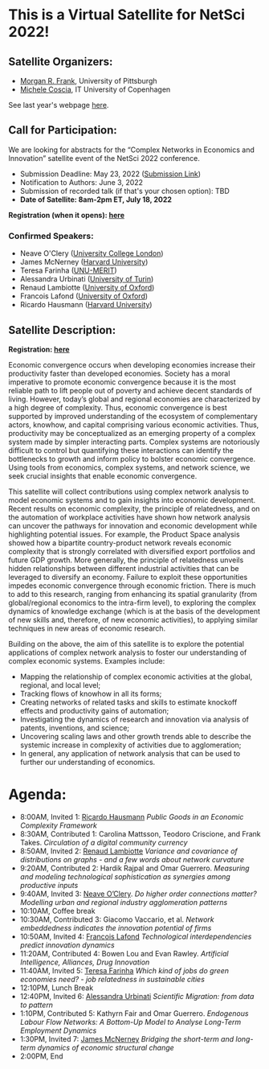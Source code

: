 # This is a Virtual Satellite for NetSci 2022! 
## Satellite Organizers:
- [Morgan R. Frank](https://www.pitt.edu/~mrfrank), University of Pittsburgh
- [Michele Coscia](https://www.michelecoscia.com/), IT University of Copenhagen

See last year's webpage [here](https://mrfrank8176.github.io/Complex-Networks-in-Economics-and-Innovation/2021/).

## Call for Participation:
We are looking for abstracts for the “Complex Networks in Economics and Innovation” satellite event of the NetSci 2022 conference.
- Submission Deadline: May 23, 2022 ([Submission Link](https://easychair.org/conferences/?conf=cnei22))
- Notification to Authors: June 3, 2022
- Submission of recorded talk (if that's your chosen option): TBD
- **Date of Satellite: 8am-2pm ET, July 18, 2022**

**Registration (when it opens): [here](https://netsci2022.net/)**

### Confirmed Speakers:
- Neave O'Clery ([University College London](https://www.ucl.ac.uk/bartlett/casa/people/dr-neave-oclery))
- James McNerney ([Harvard University](https://growthlab.cid.harvard.edu/people/james-mcnerney))
- Teresa Farinha ([UNU-MERIT](https://www.merit.unu.edu/about-us/profile/?staff_id=4023))
- Alessandra Urbinati ([University of Turin](https://scholar.google.com/citations?user=O-QKt_wAAAAJ&hl=en&oi=ao))
- Renaud Lambiotte ([University of Oxford](https://www.maths.ox.ac.uk/people/renaud.lambiotte))
- Francois Lafond ([University of Oxford](https://www.inet.ox.ac.uk/people/francois-lafond/))
- Ricardo Hausmann ([Harvard University](hks.harvard.edu/faculty/ricardo-hausmann))

## Satellite Description:
**Registration: [here](https://netsci2022.net/)**

Economic convergence occurs when developing economies increase their productivity faster than developed economies. Society has a moral imperative to promote economic convergence because it is the most reliable path to lift people out of poverty and achieve decent standards of living. However, today’s global and regional economies are characterized by a high degree of complexity. Thus, economic convergence is best supported by improved understanding of the ecosystem of complementary actors, knowhow, and capital comprising various economic activities. Thus, productivity may be conceptualized as an emerging property of a complex system made by simpler interacting parts. Complex systems are notoriously difficult to control but quantifying these interactions can identify the bottlenecks to growth and inform policy to bolster economic convergence. Using tools from economics, complex systems, and network science, we seek crucial insights that enable economic convergence.

This satellite will collect contributions using complex network analysis to model economic systems and to gain insights into economic development. Recent results on economic complexity, the principle of relatedness, and on the automation of workplace activities have shown how network analysis can uncover the pathways for innovation and economic development while highlighting potential issues. For example, the Product Space analysis showed how a bipartite country-product network reveals economic complexity that is strongly correlated with diversified export portfolios and future GDP growth. More generally, the principle of relatedness unveils hidden relationships between different industrial activities that can be leveraged to diversify an economy. Failure to exploit these opportunities impedes economic convergence through economic friction. There is much to add to this research, ranging from enhancing its spatial granularity (from global/regional economics to the intra-firm level), to exploring the complex dynamics of knowledge exchange (which is at the basis of the development of new skills and, therefore, of new economic activities), to applying similar techniques in new areas of economic research.

Building on the above, the aim of this satellite is to explore the potential applications of complex network analysis to foster our understanding of complex economic systems. Examples include:
- Mapping the relationship of complex economic activities at the global, regional, and local level;
- Tracking flows of knowhow in all its forms; 
- Creating networks of related tasks and skills to estimate knockoff effects and productivity gains of automation;
- Investigating the dynamics of research and innovation via analysis of patents, inventions, and science;
- Uncovering scaling laws and other growth trends able to describe the systemic increase in complexity of activities due to agglomeration;
- In general, any application of network analysis that can be used to further our understanding of economics.

# Agenda:
-	8:00AM, Invited 1: [Ricardo Hausmann](https://www.hks.harvard.edu/faculty/ricardo-hausmann) *Public Goods in an Economic Complexity Framework*
-	8:30AM, Contributed 1: Carolina Mattsson, Teodoro Criscione, and Frank Takes. *Circulation of a digital community currency*
-	8:50AM, Invited 2: [Renaud Lambiotte](http://www.lambiotte.be/) *Variance and covariance of distributions on graphs - and a few words about network curvature*
-	9:20AM, Contributed 2: Hardik Rajpal and Omar Guerrero. *Measuring and modeling technological sophistication as synergies among productive inputs*
-	9:40AM, Invited 3: [Neave O’Clery](http://neaveoclery.com/). *Do higher order connections matter? Modelling urban and regional industry agglomeration patterns*
-	10:10AM, Coffee break
-	10:30AM, Contributed 3: Giacomo Vaccario, et al. *Network embeddedness indicates the innovation potential of firms*
-	10:50AM, Invited 4: [Francois Lafond](https://francoislafond.info/) *Technological interdependencies predict innovation dynamics*
-	11:20AM, Contributed 4: Bowen Lou and Evan Rawley. *Artificial Intelligence, Alliances, Drug Innovation*
-	11:40AM, Invited 5: [Teresa Farinha](https://tfarinha.wixsite.com/tfarinha) *Which kind of jobs do green economies need? - job relatedness in sustainable cities*
-	12:10PM, Lunch Break
-	12:40PM, Invited 6: [Alessandra Urbinati](https://twitter.com/urbinatiale?lang=en) *Scientific Migration: from data to pattern*
-	1:10PM, Contributed 5: Kathyrn Fair and Omar Guerrero. *Endogenous Labour Flow Networks: A Bottom-Up Model to Analyse Long-Term Employment Dynamics*
-	1:30PM, Invited 7: [James McNerney](https://growthlab.cid.harvard.edu/people/james-mcnerney) *Bridging the short-term and long-term dynamics of economic structural change*
-	2:00PM, End
